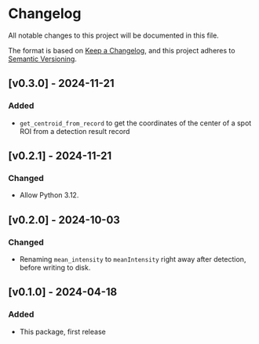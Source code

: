 # Changelog
All notable changes to this project will be documented in this file.

The format is based on [Keep a Changelog](https://keepachangelog.com/en/1.1.0/),
and this project adheres to [Semantic Versioning](https://semver.org/spec/v2.0.0.html).

## [v0.3.0] - 2024-11-21

### Added
* `get_centroid_from_record` to get the coordinates of the center of a spot ROI from a detection result record

## [v0.2.1] - 2024-11-21

### Changed
* Allow Python 3.12.

## [v0.2.0] - 2024-10-03

### Changed
* Renaming `mean_intensity` to `meanIntensity` right away after detection, before writing to disk.

## [v0.1.0] - 2024-04-18
 
### Added
* This package, first release
